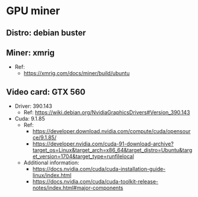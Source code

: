 # GPU miner

## Distro: debian buster
## Miner: xmrig
- Ref:
    - https://xmrig.com/docs/miner/build/ubuntu
## Video card: GTX 560
- Driver: 390.143
    - Ref: https://wiki.debian.org/NvidiaGraphicsDrivers#Version_390.143
- Cuda: 9.1.85
    - Ref:
        - https://developer.download.nvidia.com/compute/cuda/opensource/9.1.85/
        - https://developer.nvidia.com/cuda-91-download-archive?target_os=Linux&target_arch=x86_64&target_distro=Ubuntu&target_version=1704&target_type=runfilelocal
    - Additional information:
        - https://docs.nvidia.com/cuda/cuda-installation-guide-linux/index.html
        - https://docs.nvidia.com/cuda/cuda-toolkit-release-notes/index.html#major-components